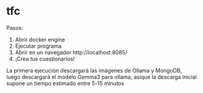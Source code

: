 # tfc
Pasos:
1. Abrir docker engine
2. Ejecutar programa
3. Abrir en un navegador http://localhost:8085/
4. ¡Crea tus cuestionarios!

La primera ejecución descargará las imágenes de Ollama y MongoDB, luego descargará el modelo Gemma3 para ollama, asique la descarga inicial supone un tiempo estimado entre 5-15 minutos
